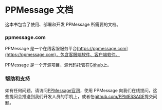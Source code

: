 # PPMessage 文档

这本书包含了使用、部署和开发 PPMessage 所需要的文档。

### ppmessage.com

PPMessage 是一个在线客服服务平台[https://ppmessage.com](https://ppmessage.com)，包含客服端软件、客户端软件。

PPMessage 是一个开源项目，源代码托管在[Github](https://github.com/PPMESSAGE/ppmessage.git)上。


### 帮助和支持

如有任何问题，请访问[PPMessage官网](https://ppmessage.com)，使用 PPMessage 向我们在线提问，这些提问会推送到我们开发人员的手机上，或者在[github.com/PPMESSAGE](https://github.com/PPMESSAGE/ppmessage.git)提交问题。

